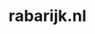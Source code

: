 ---
layout: post
title: "rabarijk.nl"
internal_url: "/dutchgov/rabarijk.nl.html"
subdomains_count: 4
all_subdomains_count: 4
urls_count: 4
ssl_rank: 0
http_rank: 77
url_link: /data/rabarijk.nl/urls.txt
all_subdomains_link: /data/rabarijk.nl/all_subdomains.txt
subdomains_link: /data/rabarijk.nl/subdomains.txt
categories: dutchgov
---